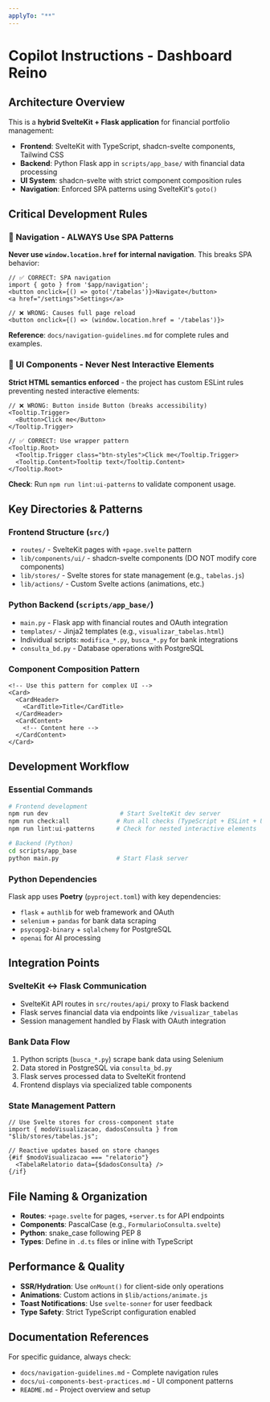 ```yaml
---
applyTo: "**"
---
```


# Copilot Instructions - Dashboard Reino

## Architecture Overview

This is a **hybrid SvelteKit + Flask application** for financial portfolio management:

- **Frontend**: SvelteKit with TypeScript, shadcn-svelte components, Tailwind CSS
- **Backend**: Python Flask app in `scripts/app_base/` with financial data processing
- **UI System**: shadcn-svelte with strict component composition rules
- **Navigation**: Enforced SPA patterns using SvelteKit's `goto()`

## Critical Development Rules

### 🚨 Navigation - ALWAYS Use SPA Patterns

**Never use `window.location.href` for internal navigation**. This breaks SPA behavior:

```svelte
// ✅ CORRECT: SPA navigation
import { goto } from '$app/navigation';
<button onclick={() => goto('/tabelas')}>Navigate</button>
<a href="/settings">Settings</a>

// ❌ WRONG: Causes full page reload
<button onclick={() => (window.location.href = '/tabelas')}>
```

**Reference**: `docs/navigation-guidelines.md` for complete rules and examples.

### 🚨 UI Components - Never Nest Interactive Elements

**Strict HTML semantics enforced** - the project has custom ESLint rules preventing nested interactive elements:

```svelte
// ❌ WRONG: Button inside Button (breaks accessibility)
<Tooltip.Trigger>
  <Button>Click me</Button>
</Tooltip.Trigger>

// ✅ CORRECT: Use wrapper pattern
<Tooltip.Root>
  <Tooltip.Trigger class="btn-styles">Click me</Tooltip.Trigger>
  <Tooltip.Content>Tooltip text</Tooltip.Content>
</Tooltip.Root>
```

**Check**: Run `npm run lint:ui-patterns` to validate component usage.

## Key Directories & Patterns

### Frontend Structure (`src/`)

- `routes/` - SvelteKit pages with `+page.svelte` pattern
- `lib/components/ui/` - shadcn-svelte components (DO NOT modify core components)
- `lib/stores/` - Svelte stores for state management (e.g., `tabelas.js`)
- `lib/actions/` - Custom Svelte actions (animations, etc.)

### Python Backend (`scripts/app_base/`)

- `main.py` - Flask app with financial routes and OAuth integration
- `templates/` - Jinja2 templates (e.g., `visualizar_tabelas.html`)
- Individual scripts: `modifica_*.py`, `busca_*.py` for bank integrations
- `consulta_bd.py` - Database operations with PostgreSQL

### Component Composition Pattern

```svelte
<!-- Use this pattern for complex UI -->
<Card>
  <CardHeader>
    <CardTitle>Title</CardTitle>
  </CardHeader>
  <CardContent>
    <!-- Content here -->
  </CardContent>
</Card>
```

## Development Workflow

### Essential Commands

```bash
# Frontend development
npm run dev                    # Start SvelteKit dev server
npm run check:all             # Run all checks (TypeScript + ESLint + UI patterns)
npm run lint:ui-patterns      # Check for nested interactive elements

# Backend (Python)
cd scripts/app_base
python main.py                # Start Flask server
```

### Python Dependencies

Flask app uses **Poetry** (`pyproject.toml`) with key dependencies:

- `flask` + `authlib` for web framework and OAuth
- `selenium` + `pandas` for bank data scraping
- `psycopg2-binary` + `sqlalchemy` for PostgreSQL
- `openai` for AI processing

## Integration Points

### SvelteKit ↔ Flask Communication

- SvelteKit API routes in `src/routes/api/` proxy to Flask backend
- Flask serves financial data via endpoints like `/visualizar_tabelas`
- Session management handled by Flask with OAuth integration

### Bank Data Flow

1. Python scripts (`busca_*.py`) scrape bank data using Selenium
2. Data stored in PostgreSQL via `consulta_bd.py`
3. Flask serves processed data to SvelteKit frontend
4. Frontend displays via specialized table components

### State Management Pattern

```svelte
// Use Svelte stores for cross-component state
import { modoVisualizacao, dadosConsulta } from "$lib/stores/tabelas.js";

// Reactive updates based on store changes
{#if $modoVisualizacao === "relatorio"}
  <TabelaRelatorio data={$dadosConsulta} />
{/if}
```

## File Naming & Organization

- **Routes**: `+page.svelte` for pages, `+server.ts` for API endpoints
- **Components**: PascalCase (e.g., `FormularioConsulta.svelte`)
- **Python**: snake_case following PEP 8
- **Types**: Define in `.d.ts` files or inline with TypeScript

## Performance & Quality

- **SSR/Hydration**: Use `onMount()` for client-side only operations
- **Animations**: Custom actions in `$lib/actions/animate.js`
- **Toast Notifications**: Use `svelte-sonner` for user feedback
- **Type Safety**: Strict TypeScript configuration enabled

## Documentation References

For specific guidance, always check:

- `docs/navigation-guidelines.md` - Complete navigation rules
- `docs/ui-components-best-practices.md` - UI component patterns
- `README.md` - Project overview and setup
